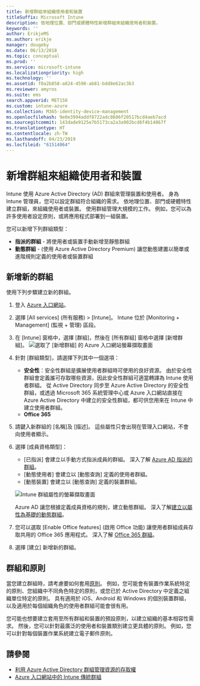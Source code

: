 ```yaml
---
title: 新增群組來組織使用者和裝置
titleSuffix: Microsoft Intune
description: 依地理位置、部門或硬體特性新增群組來組織使用者和裝置。
keywords: ''
author: ErikjeMS
ms.author: erikje
manager: dougeby
ms.date: 06/13/2018
ms.topic: conceptual
ms.prod: ''
ms.service: microsoft-intune
ms.localizationpriority: high
ms.technology: ''
ms.assetid: f0a2b858-a824-4598-ab81-bdd8e62ac3b3
ms.reviewer: amyros
ms.suite: ems
search.appverid: MET150
ms.custom: intune-azure
ms.collection: M365-identity-device-management
ms.openlocfilehash: 9e0e3994addf8722adc8606f20517bcd4aeb7acd
ms.sourcegitcommit: 143dade9125e7b5173ca2a3a902bcd6f4b14067f
ms.translationtype: HT
ms.contentlocale: zh-TW
ms.lasthandoff: 04/23/2019
ms.locfileid: "61514064"
---
```

# <a name="add-groups-to-organize-users-and-devices"></a>新增群組來組織使用者和裝置
Intune 使用 Azure Active Directory (AD) 群組來管理裝置和使用者。 身為 Intune 管理員，您可以設定群組符合組織的需求。 依地理位置、部門或硬體特性建立群組，來組織使用者或裝置。 使用群組管理大規模的工作。 例如，您可以為許多使用者設定原則，或將應用程式部署到一組裝置。

您可以新增下列群組類型：
- **指派的群組** - 將使用者或裝置手動新增至靜態群組
- **動態群組** - (使用 Azure Active Directory Premium) 讓您動態建置以簡單或進階規則定義的使用者或裝置群組

## <a name="add-a-new-group"></a>新增新的群組

使用下列步驟建立新的群組。
1. 登入 [Azure 入口網站](https://portal.azure.com)。
2. 選擇 [All services] (所有服務) > [Intune]。 Intune 位於 [Monitoring + Management] (監視 + 管理) 區段。
3. 在 [Intune] 窗格中，選擇 [群組]，然後在 [所有群組] 窗格中選擇 [新增群組]。
   ![選取了 [新增群組] 的 Azure 入口網站螢幕擷取畫面](./media/groups-add-new.png)
4. 針對 [群組類型]，請選擇下列其中一個選項：
    - **安全性**：安全性群組是擴展使用者群組時可使用的良好資源。 由於安全性群組會定義誰可存取哪些資源，因此安全性群組可適當轉譯為 Intune 使用者群組。 從 Active Directory 同步至 Azure Active Directory 的安全性群組，或透過 Microsoft 365 系統管理中心或 Azure 入口網站直接在 Azure Active Directory 中建立的安全性群組，都可供您用來在 Intune 中建立使用者群組。
    - **Office 365**

5. 請鍵入新群組的 [名稱]及 [描述]。 這些屬性只會出現在管理入口網站，不會向使用者顯示。

6. 選擇 [成員資格類型]：
   - [已指派] 會建立以手動方式指派成員的群組。 深入了解 [Azure AD 指派的群組](https://docs.microsoft.com/azure/active-directory/active-directory-groups-create-azure-portal)。
   - [動態使用者] 會建立以 [動態查詢] 定義的使用者群組。
   - [動態裝置] 會建立以 [動態查詢] 定義的裝置群組。

   ![Intune 群組屬性的螢幕擷取畫面](./media/groups-add-properties.png)

   Azure AD 讓您根據定義成員資格的規則，建立動態群組。 深入了解[建立以屬性為基礎的動態群組](https://docs.microsoft.com/azure/active-directory/active-directory-groups-dynamic-membership-azure-portal)。

7. 您可以選取 [Enable Office features] (啟用 Office 功能) 讓使用者群組成員存取共用的 Office 365 應用程式。 深入了解 [Office 365 群組](https://support.office.com/article/Learn-about-Office-365-groups-b565caa1-5c40-40ef-9915-60fdb2d97fa2)。
8. 選擇 [建立] 新增新的群組。

## <a name="groups-and-policies"></a>群組和原則

當您建立群組時，請考慮要如何套用[原則](device-compliance-get-started.md)。 例如，您可能會有裝置作業系統特定的原則、您組織中不同角色特定的原則，或您已於 Active Directory 中定義之組織單位特定的原則。 具有適用於 iOS、Android 和 Windows 的個別裝置群組，以及適用於每個組織角色的使用者群組可能會很有用。

您可能也想要建立套用至所有群組和裝置的預設原則，以建立組織的基本相容性需求。 然後，您可以針對最廣泛的使用者和裝置類別建立更具體的原則。 例如，您可以針對每個裝置作業系統建立電子郵件原則。



## <a name="see-also"></a>請參閱
- [利用 Azure Active Directory 群組管理資源的存取權](https://docs.microsoft.com/azure/active-directory/active-directory-manage-groups)
- [Azure 入口網站中的 Intune 傳統群組](groups-get-started.md)
